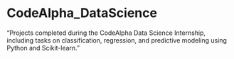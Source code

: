 # CodeAlpha_DataScience
“Projects completed during the CodeAlpha Data Science Internship, including tasks on classification, regression, and predictive modeling using Python and Scikit-learn.”
